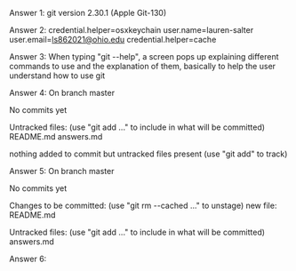 Answer 1:
git version 2.30.1 (Apple Git-130)

Answer 2:
credential.helper=osxkeychain
user.name=lauren-salter
user.email=ls862021@ohio.edu
credential.helper=cache

Answer 3:
When typing "git --help", a screen pops up explaining different commands to use and the explanation of them, basically to help the user understand how to use git

Answer 4:
On branch master

No commits yet

Untracked files:
  (use "git add <file>..." to include in what will be committed)
	README.md
	answers.md

nothing added to commit but untracked files present (use "git add" to track)

Answer 5:
On branch master

No commits yet

Changes to be committed:
  (use "git rm --cached <file>..." to unstage)
	new file:   README.md

Untracked files:
  (use "git add <file>..." to include in what will be committed)
	answers.md

Answer 6:

